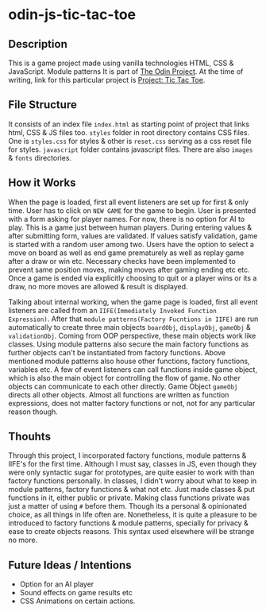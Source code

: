 # odin-js-tic-tac-toe

## Description

This is a game project made using vanilla technologies HTML, CSS & JavaScript. Module patterns  It is part of [The Odin Project](https://www.theodinproject.com/). At the time of writing, link for this particular project is [Project: Tic Tac Toe](https://www.theodinproject.com/lessons/node-path-javascript-tic-tac-toe).

## File Structure

It consists of an index file `index.html` as starting point of project that links html, CSS & JS files too. `styles` folder in root directory contains CSS files. One is `styles.css` for styles & other is `reset.css` serving as a css reset file for styles. `javascript` folder contains javascript files. There are also `images` & `fonts` directories.

## How it Works

When the page is loaded, first all event listeners are set up for first & only time. User has to click on `NEW GAME` for the game to begin. User is presented with a form asking for player names. For now, there is no option for AI to play. This is a game just between human players. During entering values & after submitting form, values are validated. If values satisfy validation, game is started with a random user among two. Users have the option to select a move on board as well as end game prematurely as well as replay game after a draw or win etc. Necessary checks have been implemented to prevent same position moves, making moves after gaming ending etc etc. Once a game is ended via explicitly choosing to quit or a player wins or its a draw, no more moves are allowed & result is displayed.

Talking about internal working, when the game page is loaded, first all event listeners are called from an `IIFE(Immediately Invoked Function Expression)`. After that `module patterns(Factory Fucntions in IIFE)` are run automatically to create three main objects `boardObj`, `displayObj`, `gameObj` & `validationObj`. Coming from OOP perspective, these main objects work like classes. Using module patterns also secure the main factory functions as further objects can't be instantiated from factory functions. Above mentioned module patterns also house other functions, factory functions, variables etc. A few of event listeners can call functions inside game object, which is also the main object for controlling the flow of game. No other objects can communicate to each other directly. Game Object `gameObj` directs all other objects. Almost all functions are written as function expressions, does not matter factory functions or not, not for any particular reason though.

## Thouhts

Through this project, I incorporated factory functions, module patterns & IIFE's for the first time. Although I must say, classes in JS, even though they were only syntactic sugar for prototypes, are quite easier to work with than factory functions personally. In classes, I didn't  worry about what to keep in module patterns, factory functions & what not etc. Just made classes & put functions in it, either public or private. Making class functions private was just a matter of using `#` before them. Though its a personal & opinionated choice, as all things in life often are. Nonetheless, it is quite a pleasure to be introduced to factory functions & module patterns, specially for privacy & ease to create objects reasons. This syntax used elsewhere will be strange no more.  

## Future Ideas / Intentions

- Option for an AI player
- Sound effects on game results etc
- CSS Animations on certain actions.
